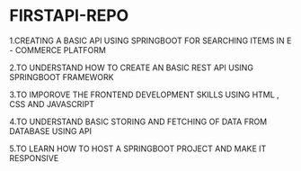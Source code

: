 # FIRSTAPI-REPO

1.CREATING A BASIC API USING SPRINGBOOT FOR SEARCHING ITEMS IN E - COMMERCE PLATFORM

2.TO UNDERSTAND HOW TO CREATE AN BASIC REST API USING SPRINGBOOT FRAMEWORK

3.TO IMPOROVE THE FRONTEND DEVELOPMENT SKILLS USING HTML , CSS AND JAVASCRIPT

4.TO UNDERSTAND BASIC STORING AND FETCHING OF DATA FROM DATABASE USING API

5.TO LEARN HOW TO HOST A SPRINGBOOT PROJECT AND MAKE IT RESPONSIVE